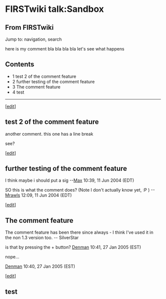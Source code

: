 # FIRSTwiki talk:Sandbox

## From FIRSTwiki

Jump to: navigation, search

here is my comment bla bla bla bla let's see what happens

## Contents

- 1 test 2 of the comment feature
- 2 further testing of the comment feature
- 3 The comment feature
- 4 test

--------------------------------------------------------------------------------

[[edit](/index.php?title=FIRSTwiki_talk:Sandbox&action=edit&section=1 "Edit
section: test 2 of the comment feature")]

## test 2 of the comment feature

another comment. this one has a line break

see?

[[edit](/index.php?title=FIRSTwiki_talk:Sandbox&action=edit&section=2 "Edit
section: further testing of the comment feature")]

## further testing of the comment feature

I think maybe i should put a sig --[Max](User:Max "User:Max") 10:39, 11 Jun 2004 (EDT)

SO this is what the comment does? (Note I don't actually know yet, :P ) --[Mrawls](User:Mrawls "User:Mrawls") 12:09, 11 Jun 2004 (EDT)

[[edit](/index.php?title=FIRSTwiki_talk:Sandbox&action=edit&section=3 "Edit
section: The comment feature")]

## The comment feature

The comment feature has been there since always - I think I've used it in the non 1.3 version too. -- SilverStar

is that by pressing the + button? [Denman](User:Denman "User:Denman") 10:41, 27 Jan 2005 (EST)

nope...

[Denman](User:Denman "User:Denman") 10:40, 27 Jan 2005 (EST)

[[edit](/index.php?title=FIRSTwiki_talk:Sandbox&action=edit&section=4 "Edit
section: test")]

## test
